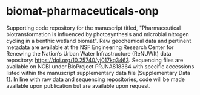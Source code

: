 # biomat-pharmaceuticals-onp
Supporting code repository for the manuscript titled, "Pharmaceutical biotransformation is influenced by photosynthesis and microbial nitrogen cycling in a benthic wetland biomat". Raw geochemical data and pertinent metadata are available at the NSF Engineering Research Center for Renewing the Nation’s Urban Water Infrastructure (ReNUWIt) data repository: https://doi.org/10.25740/yj017kq3463. Sequencing files are available on NCBI under BioProject PRJNA818364 with specific accessions listed within the manuscript supplementary data file (Supplementary Data 1). In line with raw data and sequencing repositories, code will be made available upon publication but are available upon request. 
